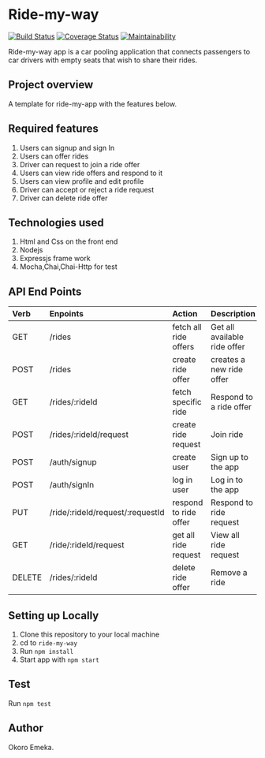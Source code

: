 # Ride-my-way

[![Build Status](https://travis-ci.org/okoroemeka/Ride-my-way.svg?branch=features)](https://travis-ci.org/okoroemeka/Ride-my-way)  [![Coverage Status](https://coveralls.io/repos/github/okoroemeka/Ride-my-way/badge.svg?branch=features)](https://coveralls.io/github/okoroemeka/Ride-my-way?branch=features)  [![Maintainability](https://api.codeclimate.com/v1/badges/35bda23b07c19213322d/maintainability)](https://codeclimate.com/github/okoroemeka/Ride-my-way/maintainability)

Ride-my-way app is a car pooling application that connects passengers to car drivers with empty seats that wish to share their rides.

## Project overview 

A template for ride-my-app with the features below.

## Required features

1. Users can signup and sign In
2. Users can offer rides
3. Driver can request to join a ride offer
4. Users can view ride offers and respond to it
5. Users can view profile and edit profile
6. Driver can accept or reject a ride request
7. Driver can delete ride offer

## Technologies used

1. Html and Css on the front end
2. Nodejs
3. Expressjs frame work
4. Mocha,Chai,Chai-Http for test

## API End Points

|Verb   |Enpoints                           | Action               | Description                  |
|:------|:----------------------------------|:---------------------|:-----------------------------|
|GET    |/rides                             |fetch all ride offers |Get all available ride offer  |
|POST   |/rides                             |create ride offer     |creates a new ride offer      |
|GET    |/rides/:rideId                     |fetch specific ride   |Respond to a ride offer       |
|POST   |/rides/:rideId/request             |create ride request   |Join ride                     |
|POST   |/auth/signup                       |create user           |Sign up to the app            |
|POST   |/auth/signIn                       |log in user           |Log in to the app             |
|PUT    |/ride/:rideId/request/:requestId   |respond to ride offer |Respond to ride request       |
|GET    |/ride/:rideId/request              |get all ride request  |View all ride request         |
|DELETE |/rides/:rideId                     |delete ride offer     |Remove a ride                 |

## Setting up Locally

1. Clone this repository to your local machine
2. cd to `ride-my-way`
3. Run `npm install`
4. Start app with `npm start`

## Test 

Run `npm test`

## Author

Okoro Emeka. 